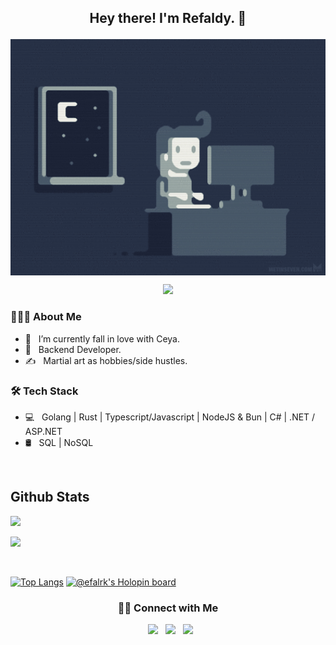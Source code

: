<h2> <p align="center">Hey there! I'm Refaldy. 👋</p></h2>
<img align="center" alt="GIF" src="https://github.com/devSouvik/devSouvik/blob/master/1.gif" width="1000"/>
<p align="center">
  <a href="https://github.com/DenverCoder1/readme-typing-svg">
    <img src="https://readme-typing-svg.herokuapp.com/?lines=Backend%20Developer;Backend%20Developer&center=true&width=380&height=45">
  </a>
</p>

<h3> 👨🏻‍💻 About Me </h3>

- 🔭 &nbsp; I’m currently fall in love with Ceya.
- 💼 &nbsp; Backend Developer.
- ✍️ &nbsp; Martial art as hobbies/side hustles.

<h3>🛠 Tech Stack</h3>

- 💻 &nbsp; Golang | Rust | Typescript/Javascript | NodeJS & Bun | C# | .NET / ASP.NET
- 🛢 &nbsp; SQL | NoSQL
<br>

## Github Stats

<p align = "left">
  <img src = "https://github-readme-stats.vercel.app/api?username=refaldyrk&show_icons=true&&include_all_commits=true&count_private=true&theme=light&line_height=27">
</p>
  
<p align="left" style="margin-bottom: 10px;">
    <img src="https://github-profile-trophy.vercel.app/?username=refaldyrk&column=7&theme=light"/>
</p>
</p>

</br>

[![Top Langs](https://github-readme-stats.vercel.app/api/top-langs/?username=refaldyrk&layout=compact&text_color=daf7dc&bg_color=151515)](https://github.com/refaldyrk/github-readme-stats)
[![@efalrk's Holopin board](https://holopin.io/api/user/board?user=efalrk)](https://holopin.io/@efalrk)

<h3> <p align="center">🤝🏻 Connect with Me</p> </h3>

<p align="center">
&nbsp; <a href="https://www.instagram.com/efalrk/" target="_blank" rel="noopener noreferrer"><img src="https://img.icons8.com/plasticine/100/000000/instagram-new.png" width="50" /></a>  
&nbsp; <a href="https://www.linkedin.com/in/refaldy" target="_blank" rel="noopener noreferrer"><img src="https://img.icons8.com/plasticine/100/000000/linkedin.png" width="50" /></a>
&nbsp; <a href="mailto:refaldy.rizky22@gmail.com" target="_blank" rel="noopener noreferrer"><img src="https://img.icons8.com/plasticine/100/000000/gmail.png"  width="50" /></a>
</p>
